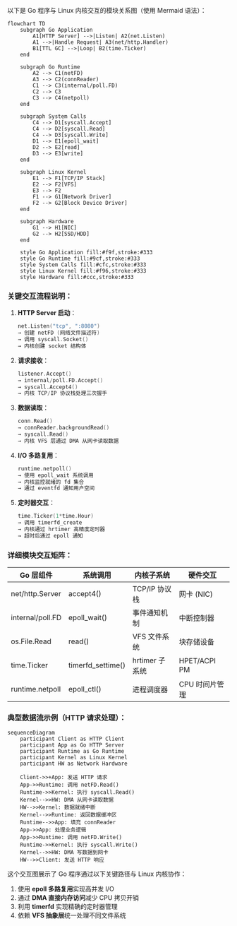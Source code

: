 以下是 Go 程序与 Linux 内核交互的模块关系图（使用 Mermaid 语法）：

```mermaid
flowchart TD
    subgraph Go Application
        A1[HTTP Server] -->|Listen| A2(net.Listen)
        A1 -->|Handle Request| A3(net/http.Handler)
        B1[TTL GC] -->|Loop| B2(time.Ticker)
    end

    subgraph Go Runtime
        A2 --> C1(netFD)
        A3 --> C2(connReader)
        C1 --> C3(internal/poll.FD)
        C2 --> C3
        C3 --> C4(netpoll)
    end

    subgraph System Calls
        C4 --> D1[syscall.Accept]
        C4 --> D2[syscall.Read]
        C4 --> D3[syscall.Write]
        D1 --> E1[epoll_wait]
        D2 --> E2[read]
        D3 --> E3[write]
    end

    subgraph Linux Kernel
        E1 --> F1[TCP/IP Stack]
        E2 --> F2[VFS]
        E3 --> F2
        F1 --> G1[Network Driver]
        F2 --> G2[Block Device Driver]
    end

    subgraph Hardware
        G1 --> H1[NIC]
        G2 --> H2[SSD/HDD]
    end

    style Go Application fill:#f9f,stroke:#333
    style Go Runtime fill:#9cf,stroke:#333
    style System Calls fill:#cfc,stroke:#333
    style Linux Kernel fill:#f96,stroke:#333
    style Hardware fill:#ccc,stroke:#333
```

### 关键交互流程说明：
1. **HTTP Server 启动**：
   ```go
   net.Listen("tcp", ":8080") 
   → 创建 netFD (网络文件描述符)
   → 调用 syscall.Socket()
   → 内核创建 socket 结构体
   ```

2. **请求接收**：
   ```go
   listener.Accept()
   → internal/poll.FD.Accept()
   → syscall.Accept4()
   → 内核 TCP/IP 协议栈处理三次握手
   ```

3. **数据读取**：
   ```go
   conn.Read()
   → connReader.backgroundRead()
   → syscall.Read()
   → 内核 VFS 层通过 DMA 从网卡读取数据
   ```

4. **I/O 多路复用**：
   ```go
   runtime.netpoll()
   → 使用 epoll_wait 系统调用
   → 内核监控就绪的 fd 集合
   → 通过 eventfd 通知用户空间
   ```

5. **定时器交互**：
   ```go
   time.Ticker(1*time.Hour)
   → 调用 timerfd_create
   → 内核通过 hrtimer 高精度定时器
   → 超时后通过 epoll 通知
   ```

### 详细模块交互矩阵：
| Go 层组件            | 系统调用                  | 内核子系统       | 硬件交互        |
|----------------------|--------------------------|------------------|----------------|
| net/http.Server      | accept4()                | TCP/IP 协议栈    | 网卡 (NIC)     |
| internal/poll.FD     | epoll_wait()             | 事件通知机制     | 中断控制器      |
| os.File.Read         | read()                   | VFS 文件系统     | 块存储设备      |
| time.Ticker          | timerfd_settime()        | hrtimer 子系统   | HPET/ACPI PM   |
| runtime.netpoll      | epoll_ctl()              | 进程调度器       | CPU 时间片管理 |

### 典型数据流示例（HTTP 请求处理）：
```mermaid
sequenceDiagram
    participant Client as HTTP Client
    participant App as Go HTTP Server
    participant Runtime as Go Runtime
    participant Kernel as Linux Kernel
    participant HW as Network Hardware

    Client->>+App: 发送 HTTP 请求
    App->>Runtime: 调用 netFD.Read()
    Runtime->>Kernel: 执行 syscall.Read()
    Kernel-->>HW: DMA 从网卡读取数据
    HW-->>Kernel: 数据就绪中断
    Kernel-->>Runtime: 返回数据缓冲区
    Runtime-->>App: 填充 connReader
    App->>App: 处理业务逻辑
    App->>Runtime: 调用 netFD.Write()
    Runtime->>Kernel: 执行 syscall.Write()
    Kernel-->>HW: DMA 写数据到网卡
    HW-->>Client: 发送 HTTP 响应
```

这个交互图展示了 Go 程序通过以下关键路径与 Linux 内核协作：
1. 使用 **epoll 多路复用**实现高并发 I/O
2. 通过 **DMA 直接内存访问**减少 CPU 拷贝开销
3. 利用 **timerfd** 实现精确的定时器管理
4. 依赖 **VFS 抽象层**统一处理不同文件系统
